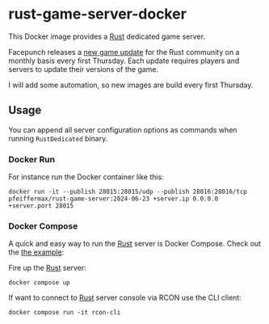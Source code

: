 # rust-game-server-docker
This Docker image provides a [Rust](https://rust.facepunch.com/) dedicated game server.

Facepunch releases a [new game update](https://rust.facepunch.com/changes) for the Rust community on a monthly basis
every first Thursday. Each update requires players and servers to update their versions of the game.

I will add some automation, so new images are build every first Thursday.

## Usage
You can append all server configuration options as commands when running `RustDedicated` binary.  

### Docker Run
For instance run the Docker container like this:
```shell
docker run -it --publish 28015:28015/udp --publish 28016:28016/tcp pfeiffermax/rust-game-server:2024-06-23 +server.ip 0.0.0.0 +server.port 28015
```

### Docker Compose
A quick and easy way to run the [Rust](https://rust.facepunch.com/) server is Docker Compose.
Check out the [the example](examples%2Fdocker-compose%2Fcompose.yaml):

Fire up the [Rust](https://rust.facepunch.com/) server:
```shell
docker compose up
```
If want to connect to [Rust](https://rust.facepunch.com/) server console via RCON use the CLI client:
```shell
docker compose run -it rcon-cli
```
